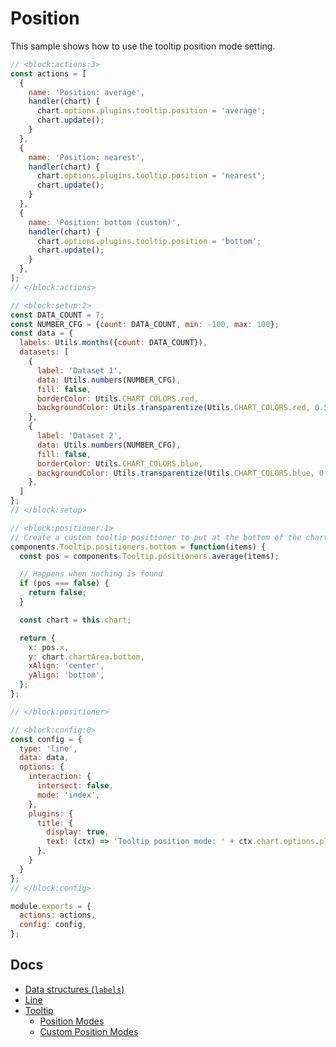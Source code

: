 # Position

This sample shows how to use the tooltip position mode setting.

```js chart-editor
// <block:actions:3>
const actions = [
  {
    name: 'Position: average',
    handler(chart) {
      chart.options.plugins.tooltip.position = 'average';
      chart.update();
    }
  },
  {
    name: 'Position: nearest',
    handler(chart) {
      chart.options.plugins.tooltip.position = 'nearest';
      chart.update();
    }
  },
  {
    name: 'Position: bottom (custom)',
    handler(chart) {
      chart.options.plugins.tooltip.position = 'bottom';
      chart.update();
    }
  },
];
// </block:actions>

// <block:setup:2>
const DATA_COUNT = 7;
const NUMBER_CFG = {count: DATA_COUNT, min: -100, max: 100};
const data = {
  labels: Utils.months({count: DATA_COUNT}),
  datasets: [
    {
      label: 'Dataset 1',
      data: Utils.numbers(NUMBER_CFG),
      fill: false,
      borderColor: Utils.CHART_COLORS.red,
      backgroundColor: Utils.transparentize(Utils.CHART_COLORS.red, 0.5),
    },
    {
      label: 'Dataset 2',
      data: Utils.numbers(NUMBER_CFG),
      fill: false,
      borderColor: Utils.CHART_COLORS.blue,
      backgroundColor: Utils.transparentize(Utils.CHART_COLORS.blue, 0.5),
    },
  ]
};
// </block:setup>

// <block:positioner:1>
// Create a custom tooltip positioner to put at the bottom of the chart area
components.Tooltip.positioners.bottom = function(items) {
  const pos = components.Tooltip.positioners.average(items);

  // Happens when nothing is found
  if (pos === false) {
    return false;
  }

  const chart = this.chart;

  return {
    x: pos.x,
    y: chart.chartArea.bottom,
    xAlign: 'center',
    yAlign: 'bottom',
  };
};

// </block:positioner>

// <block:config:0>
const config = {
  type: 'line',
  data: data,
  options: {
    interaction: {
      intersect: false,
      mode: 'index',
    },
    plugins: {
      title: {
        display: true,
        text: (ctx) => 'Tooltip position mode: ' + ctx.chart.options.plugins.tooltip.position,
      },
    }
  }
};
// </block:config>

module.exports = {
  actions: actions,
  config: config,
};
```

## Docs 
* [Data structures (`labels`)](../../general/data-structures.md)
* [Line](../../charts/line.md)
* [Tooltip](../../configuration/tooltip.md)
  * [Position Modes](../../configuration/tooltip.md#position-modes)
  * [Custom Position Modes](../../configuration/tooltip.md#custom-position-modes)